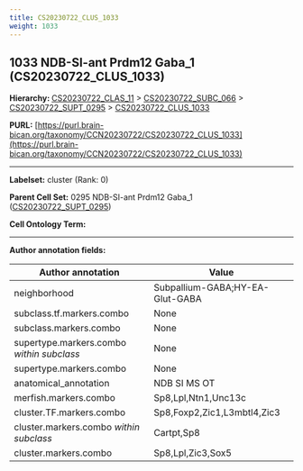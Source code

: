 ```yaml
---
title: CS20230722_CLUS_1033
weight: 1033
---
```

## 1033 NDB-SI-ant Prdm12 Gaba_1 (CS20230722_CLUS_1033)
<b>Hierarchy: </b>
[CS20230722_CLAS_11](../CS20230722_CLAS_11) >
[CS20230722_SUBC_066](../CS20230722_SUBC_066) >
[CS20230722_SUPT_0295](../CS20230722_SUPT_0295) >
[CS20230722_CLUS_1033](../CS20230722_CLUS_1033)

**PURL:** [https://purl.brain-bican.org/taxonomy/CCN20230722/CS20230722_CLUS_1033](https://purl.brain-bican.org/taxonomy/CCN20230722/CS20230722_CLUS_1033)

---


**Labelset:** cluster (Rank: 0)

**Parent Cell Set:** 0295 NDB-SI-ant Prdm12 Gaba_1 ([CS20230722_SUPT_0295](../CS20230722_SUPT_0295))



**Cell Ontology Term:** 

[MARKER GENES.]: #


---

[TRANSFERRED ANNOTATIONS.]: #


[AUTHOR ANNOTATION FIELDS.]: #


**Author annotation fields:**

| Author annotation | Value |
|-------------------|-------|
|neighborhood|Subpallium-GABA;HY-EA-Glut-GABA|
|subclass.tf.markers.combo|None|
|subclass.markers.combo|None|
|supertype.markers.combo _within subclass_|None|
|supertype.markers.combo|None|
|anatomical_annotation|NDB SI MS OT|
|merfish.markers.combo|Sp8,Lpl,Ntn1,Unc13c|
|cluster.TF.markers.combo|Sp8,Foxp2,Zic1,L3mbtl4,Zic3|
|cluster.markers.combo _within subclass_|Cartpt,Sp8|
|cluster.markers.combo|Sp8,Lpl,Zic3,Sox5|
